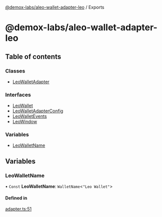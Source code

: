 [@demox-labs/aleo-wallet-adapter-leo](README.md) / Exports

# @demox-labs/aleo-wallet-adapter-leo

## Table of contents

### Classes

- [LeoWalletAdapter](classes/LeoWalletAdapter.md)

### Interfaces

- [LeoWallet](interfaces/LeoWallet.md)
- [LeoWalletAdapterConfig](interfaces/LeoWalletAdapterConfig.md)
- [LeoWalletEvents](interfaces/LeoWalletEvents.md)
- [LeoWindow](interfaces/LeoWindow.md)

### Variables

- [LeoWalletName](modules.md#leowalletname)

## Variables

### LeoWalletName

• `Const` **LeoWalletName**: `WalletName`<``"Leo Wallet"``\>

#### Defined in

[adapter.ts:51](https://github.com/demox-labs/aleo-wallet-adapter/blob/eb32ab9/packages/wallets/leo/adapter.ts#L51)
